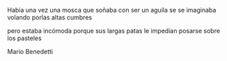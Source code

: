 
Habia una vez una mosca que soñaba con ser un aguila
se se imaginaba volando porlas altas cumbres

pero estaba incómoda porque 
sus largas patas le impedian posarse sobre los pasteles


Mario Benedetti